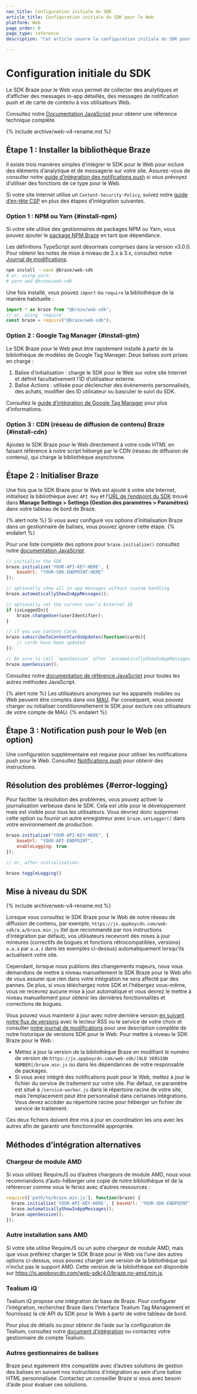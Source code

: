 ```yaml
---
nav_title: Configuration initiale du SDK
article_title: Configuration initiale du SDK pour le Web
platform: Web
page_order: 0
page_type: reference
description: "Cet article couvre la configuration initiale du SDK pour le SDK Braze pour le Web."

---
```


# Configuration initiale du SDK

Le SDK Braze pour le Web vous permet de collecter des analytiques et d’afficher des messages in-app détaillés, des messages de notification push et de carte de contenu à vos utilisateurs Web.

Consultez notre [Documentation JavaScript][9] pour obtenir une référence technique complète.

{% include archive/web-v4-rename.md %}

## Étape 1 : Installer la bibliothèque Braze

Il existe trois manières simples d’intégrer le SDK pour le Web pour inclure des éléments d’analytique et de messagerie sur votre site. Assurez-vous de consulter notre [guide d’intégration des notifications push][16] si vous prévoyez d’utiliser des fonctions de ce type pour le Web. 

Si votre site Internet utilise un `Content-Security-Policy`, suivez notre [guide d’en-tête CSP][19] en plus des étapes d’intégration suivantes.


### Option 1 : NPM ou Yarn {#install-npm}

Si votre site utilise des gestionnaires de packages NPM ou Yarn, vous pouvez ajouter le [package NPM Braze](https://www.npmjs.com/package/@braze/web-sdk) en tant que dépendance.

Les définitions TypeScript sont désormais comprises dans la version v3.0.0. Pour obtenir les notes de mise à niveau de 2.x à 3.x, consultez notre [Journal de modifications][17].

```bash
npm install --save @braze/web-sdk
# or, using yarn:
# yarn add @braze/web-sdk
```

Une fois installé, vous pouvez `import` ou `require` la bibliothèque de la manière habituelle :

```javascript
import * as braze from "@braze/web-sdk";
// or, using `require`
const braze = require("@braze/web-sdk");
```

### Option 2 : Google Tag Manager {#install-gtm}

Le SDK Braze pour le Web peut être rapidement installé à partir de la bibliothèque de modèles de Google Tag Manager. Deux balises sont prises en charge :

1. Balise d’initialisation : charge le SDK pour le Web sur votre site Internet et définit facultativement l’ID d’utilisateur externe.
2. Balise Actions : utilisée pour déclencher des événements personnalisés, des achats, modifier des ID utilisateur ou basculer le suivi du SDK.

Consultez le [guide d’intégration de Google Tag Manager][18] pour plus d’informations.

### Option 3 : CDN (réseau de diffusion de contenu) Braze {#install-cdn}

Ajoutez le SDK Braze pour le Web directement à votre code HTML en faisant référence à notre script hébergé par le CDN (réseau de diffusion de contenu), qui charge la bibliothèque asynchrone.

<script src="https://braze-inc.github.io/embed-like-gist/embed.js?target=https%3A%2F%2Fgithub.com%2Fbraze-inc%2Fbraze-web-sdk%2Fblob%2Fmaster%2Fsnippets%2Floading-snippet.js&style=github&showBorder=on&showLineNumbers=on&showFileMeta=on&showCopy=on"></script>


## Étape 2 : Initialiser Braze

Une fois que le SDK Braze pour le Web est ajouté à votre site Internet, initialisez la bibliothèque avec `API Key` et l’[URL de l’endpoint du SDK]({{site.baseurl}}/user_guide/administrative/access_braze/sdk_endpoints) trouvé dans **Manage Settings > Settings (Gestion des paramètres > Paramètres)** dans votre tableau de bord de Braze.

{% alert note %}
Si vous avez configuré vos options d’initialisation Braze dans un gestionnaire de balises, vous pouvez ignorer cette étape.
{% endalert %}

Pour une liste complète des options pour `braze.initialize()` consultez notre [documentation JavaScript](https://js.appboycdn.com/web-sdk/latest/doc/modules/braze.html#initialize).

```javascript
// initialize the SDK
braze.initialize('YOUR-API-KEY-HERE', {
    baseUrl: "YOUR-SDK-ENDPOINT-HERE"
});

// optionally show all in-app messages without custom handling
braze.automaticallyShowInAppMessages();

// optionally set the current user's External ID
if (isLoggedIn){
    braze.changeUser(userIdentifier);
}

// if you use Content Cards
braze.subscribeToContentCardsUpdates(function(cards){
    // cards have been updated
});

// Be sure to call `openSession` after `automaticallyShowInAppMessages`
braze.openSession();
```

Consultez notre [documentation de référence JavaScript][9] pour toutes les autres méthodes JavaScript.

{% alert note %}
Les utilisateurs anonymes sur les appareils mobiles ou Web peuvent être comptés dans vos [MAU]({{site.baseurl}}/user_guide/data_and_analytics/your_reports/understanding_your_app_usage_data/#monthly-active-users). Par conséquent, vous pouvez charger ou initialiser conditionnellement le SDK pour exclure ces utilisateurs de votre compte de MAU.
{% endalert %}

## Étape 3 : Notification push pour le Web (en option)

Une configuration supplémentaire est requise pour utiliser les notifications push pour le Web. Consultez [Notifications push][16] pour obtenir des instructions.

## Résolution des problèmes {#error-logging}

Pour faciliter la résolution des problèmes, vous pouvez activer la journalisation verbeuse dans le SDK. Cela est utile pour le développement mais est visible pour tous les utilisateurs. Vous devriez donc supprimer cette option ou fournir un autre enregistreur avec `braze.setLogger()` dans votre environnement de production.

```javascript
braze.initialize("YOUR-API-KEY-HERE", {
    baseUrl: "YOUR-API-ENDPOINT",
    enableLogging: true
});

// or, after initialization:

braze.toggleLogging()
```

## Mise à niveau du SDK

{% include archive/web-v4-rename.md %}

Lorsque vous consultez le SDK Braze pour le Web de notre réseau de diffusion de contenu, par exemple, `https://js.appboycdn.com/web-sdk/a.a/braze.min.js` (tel que recommandé par nos instructions d’intégration par défaut), vos utilisateurs recevront des mises à jour mineures (correctifs de bogues et fonctions rétrocompatibles, versions) `a.a.a` par `a.a.z` dans les exemples ci-dessus) automatiquement lorsqu’ils actualisent votre site. 

Cependant, lorsque nous publions des changements majeurs, nous vous demandons de mettre à niveau manuellement le SDK Braze pour le Web afin de vous assurer que rien dans votre intégration ne sera affecté par des pannes. De plus, si vous téléchargez notre SDK et l’hébergez vous-même, vous ne recevrez aucune mise à jour automatique et vous devrez le mettre à niveau manuellement pour obtenir les dernières fonctionnalités et corrections de bogues.

Vous pouvez vous maintenir à jour avec notre dernière version [en suivant notre flux de versions](https://github.com/braze-inc/braze-web-sdk/tags.atom) avec le lecteur RSS ou le service de votre choix et consulter [notre journal de modifications](https://github.com/braze-inc/braze-web-sdk/blob/master/CHANGELOG.md) pour une description complète de notre historique de versions SDK pour le Web. Pour mettre à niveau le SDK Braze pour le Web :

- Mettez à jour la version de la bibliothèque Braze en modifiant le numéro de version de `https://js.appboycdn.com/web-sdk/[OLD VERSION NUMBER]/braze.min.js` ou dans les dépendances de votre responsable de packages.
- Si vous avez intégré des notifications push pour le Web, mettez à jour le fichier du service de traitement sur votre site. Par défaut, ce paramètre est situé à `/service-worker.js` dans le répertoire racine de votre site, mais l’emplacement peut être personnalisé dans certaines intégrations. Vous devez accéder au répertoire racine pour héberger un fichier de service de traitement. 

Ces deux fichiers doivent être mis à jour en coordination les uns avec les autres afin de garantir une fonctionnalité appropriée.

## Méthodes d’intégration alternatives

### Chargeur de module AMD

Si vous utilisez RequireJS ou d’autres chargeurs de module AMD, nous vous recommandons d’auto-héberger une copie de notre bibliothèque et de la référencer comme vous le feriez avec d’autres ressources :

```javascript
require(['path/to/braze.min.js'], function(braze) {
  braze.initialize('YOUR-API-KEY-HERE', { baseUrl: 'YOUR-SDK-ENDPOINT' });
  braze.automaticallyShowInAppMessages();
  braze.openSession();
});
```
### Autre installation sans AMD

Si votre site utilise RequireJS ou un autre chargeur de module AMD, mais que vous préférez charger le SDK Braze pour le Web via l’une des autres options ci-dessus, vous pouvez charger une version de la bibliothèque qui n’inclut pas le support AMD. Cette version de la bibliothèque est disponible sur https://js.appboycdn.com/web-sdk/4.0/braze.no-amd.min.js.

### Tealium iQ
Tealium iQ propose une intégration de base de Braze. Pour configurer l’intégration, recherchez Braze dans l’interface Tealium Tag Management et fournissez la clé API du SDK pour le Web à partir de votre tableau de bord.

Pour plus de détails ou pour obtenir de l’aide sur la configuration de Tealium, consultez notre [document d’intégration]({{site.baseurl}}/partners/data_and_infrastructure_agility/customer_data_platform/tealium/#about-tealium) ou contactez votre gestionnaire de compte Tealium.

### Autres gestionnaires de balises
Braze peut également être compatible avec d’autres solutions de gestion des balises en suivant nos instructions d’intégration au sein d’une balise HTML personnalisée. Contactez un conseiller Braze si vous avez besoin d’aide pour évaluer ces solutions.

[9]: https://js.appboycdn.com/web-sdk/latest/doc/modules/braze.html "JSDocs"
[16]: {{site.baseurl}}/developer_guide/platform_integration_guides/web/push_notifications/integration/
[17]: https://github.com/braze-inc/braze-web-sdk/blob/master/UPGRADE_GUIDE.md
[18]: {{site.baseurl}}/developer_guide/platform_integration_guides/web/google_tag_manager/
[19]: {{site.baseurl}}/developer_guide/platform_integration_guides/web/content_security_policy/
<!-- wesley wanted an empty line at the end -->
